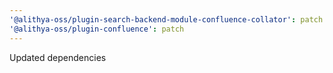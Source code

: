 ```yaml
---
'@alithya-oss/plugin-search-backend-module-confluence-collator': patch
'@alithya-oss/plugin-confluence': patch
---
```


Updated dependencies
